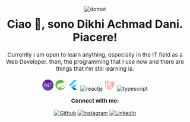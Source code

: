 <p align="center"> 
<img src="https://media3.giphy.com/media/v1.Y2lkPTc5MGI3NjExdGJtMHBzemZreDh3am1yZnplZzBqM2w1b3JicGp6ZzAxd2Z4d2tncyZlcD12MV9pbnRlcm5hbF9naWZfYnlfaWQmY3Q9cw/UmWpVKOvNEv6CHVtl7/giphy.gif" alt="dotnet" width="125" height="125"/>
</p> 
<h1 align="center" style="font-size: 30px;margin:0;"><b>Ciao 👋, sono Dikhi Achmad Dani. Piacere!</b></h1>
<p align="center" style="font-size: 15px;margin:20px 0;">Currently I am open to learn anything, especially in the IT field as a Web Developer. then, the programming that I use now and there are things that I'm still learning is:</p>
<p align="center"> 
<img src="https://raw.githubusercontent.com/github/explore/56a826d05cf762b2b50ecbe7d492a839b04f3fbf/topics/dotnet/dotnet.png" alt="dotnet" width="30" height="30"/>
<img src="https://raw.githubusercontent.com/github/explore/56a826d05cf762b2b50ecbe7d492a839b04f3fbf/topics/spring-boot/spring-boot.png" alt="springboot" width="30" height="30"/>
<img src="https://raw.githubusercontent.com/github/explore/56a826d05cf762b2b50ecbe7d492a839b04f3fbf/topics/flutter/flutter.png" alt="springboot" width="30" height="30"/>
<img src="https://icongr.am/devicon/react-original.svg?size=128&color=currentColor" alt="reactjs" width="30" height="30"/>
<img src="https://raw.githubusercontent.com/github/explore/56a826d05cf762b2b50ecbe7d492a839b04f3fbf/topics/laravel/laravel.png" alt="laravel" width="30" height="30"/>
<!-- <img src="https://icongr.am/devicon/jquery-original.svg?size=128&color=currentColor" alt="jquery" width="30" height="30"/> -->
<img src="https://icongr.am/devicon/typescript-original.svg?size=128&color=currentColor" alt="typescript" width="30" height="30"/>
</p>

<p align="center" style="font-size: 15px;"><b>Connect with me:</b></p>
<p align="center"><a href="https://github.com/dikhiachmaddani" target="_blank"><img alt="Github" src="https://img.shields.io/badge/GitHub-%2312100E.svg?&style=for-the-badge&color=24283b&logo=Github&logoColor=white" /></a> 
<a href="https://www.instagram.com/dikhiachmaddani/" target="_blank"><img alt="Instagram" src="https://img.shields.io/badge/Instagram-%230077B5.svg?&style=for-the-badge&color=24283b&logo=instagram&logoColor=white" /></a>
<a href="https://www.linkedin.com/in/dikhiachmaddani/" target="_blank"><img alt="LinkedIn" src="https://img.shields.io/badge/linkedin-%230077B5.svg?&style=for-the-badge&color=24283b&logo=linkedin&logoColor=white" /></a></p>
